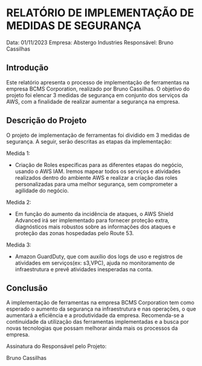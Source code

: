 # RELATÓRIO DE IMPLEMENTAÇÃO DE MEDIDAS DE SEGURANÇA

Data: 01/11/2023
Empresa: Abstergo Industries 
Responsável: Bruno Cassilhas

## Introdução
Este relatório apresenta o processo de implementação de ferramentas na empresa BCMS Corporation, realizado por Bruno Cassilhas. O objetivo do projeto foi elencar 3 medidas de segurança em conjunto dos serviços da AWS, com a finalidade de realizar aumentar a segurança na empresa.

## Descrição do Projeto
O projeto de implementação de ferramentas foi dividido em 3 medidas de segurança. A seguir, serão descritas as etapas da implementação:

Medida 1: 
- Criação de Roles específicas para as diferentes etapas do negócio, usando o AWS IAM. Iremos mapear todos os serviços e atividades realizados dentro do ambiente AWS e realizar a criação das roles personalizadas para uma melhor segurança, sem comprometer a agilidade do negócio.

Medida 2: 
- Em função do aumento da incidência de ataques, o AWS Shield Advanced irá ser implementado para fornecer proteção extra, diagnósticos mais robustos sobre as informações dos ataques e proteção das zonas hospedadas pelo Route 53.

Medida 3: 
- Amazon GuardDuty, que com auxílio dos logs de uso e registros de atividades em serviços(ex: s3,VPC), ajuda no monitoramento de infraestrutura e prevê atividades inesperadas na conta.


## Conclusão
A implementação de ferramentas na empresa BCMS Corporation tem como esperado o aumento da segurança na infraestrutura e nas operações, o que aumentará a eficiência e a produtividade da empresa. Recomenda-se a continuidade da utilização das ferramentas implementadas e a busca por novas tecnologias que possam melhorar ainda mais os processos da empresa.


Assinatura do Responsável pelo Projeto:

Bruno Cassilhas
